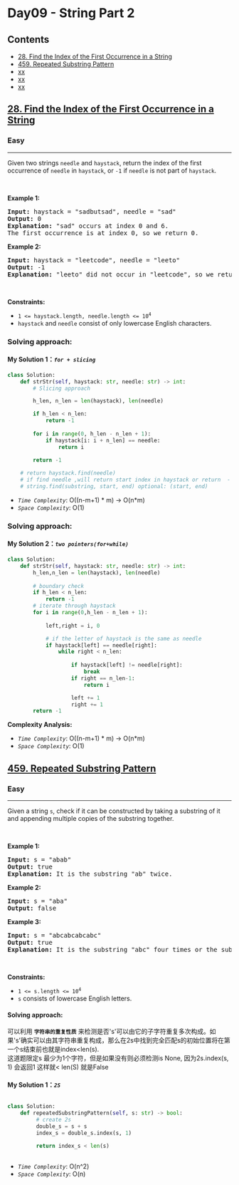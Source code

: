 # Day09 - String Part 2

## Contents
* [28. Find the Index of the First Occurrence in a String](#28)
* [459. Repeated Substring Pattern](#459)
* [xx](#)
* [xx](#)
* [xx](#)


<h2 id="28"><a href="https://leetcode.com/problems/find-the-index-of-the-first-occurrence-in-a-string">28. Find the Index of the First Occurrence in a String</a></h2><h3>Easy</h3><hr><p>Given two strings <code>needle</code> and <code>haystack</code>, return the index of the first occurrence of <code>needle</code> in <code>haystack</code>, or <code>-1</code> if <code>needle</code> is not part of <code>haystack</code>.</p>

<p>&nbsp;</p>
<p><strong class="example">Example 1:</strong></p>

<pre>
<strong>Input:</strong> haystack = &quot;sadbutsad&quot;, needle = &quot;sad&quot;
<strong>Output:</strong> 0
<strong>Explanation:</strong> &quot;sad&quot; occurs at index 0 and 6.
The first occurrence is at index 0, so we return 0.
</pre>

<p><strong class="example">Example 2:</strong></p>

<pre>
<strong>Input:</strong> haystack = &quot;leetcode&quot;, needle = &quot;leeto&quot;
<strong>Output:</strong> -1
<strong>Explanation:</strong> &quot;leeto&quot; did not occur in &quot;leetcode&quot;, so we return -1.
</pre>

<p>&nbsp;</p>
<p><strong>Constraints:</strong></p>

<ul>
	<li><code>1 &lt;= haystack.length, needle.length &lt;= 10<sup>4</sup></code></li>
	<li><code>haystack</code> and <code>needle</code> consist of only lowercase English characters.</li>
</ul>

### Solving approach:


#### My Solution 1：_`for + slicing`_
```python
class Solution:
    def strStr(self, haystack: str, needle: str) -> int:
        # Slicing approach

        h_len, n_len = len(haystack), len(needle)

        if h_len < n_len:
            return -1
        
        for i in range(0, h_len - n_len + 1):
            if haystack[i: i + n_len] == needle:
                return i
        
        return -1

	# return haystack.find(needle) 
	# if find needle ,will return start index in haystack or return  - 1 if can't it.
	# string.find(substring, start, end) optional: (start, end)
```

- *`Time Complexity`*:
O((n-m+1) * m) -> O(n*m)
- *`Space Complexity`*:
O(1)
### Solving approach:

#### My Solution 2：_`two pointers(for+while)`_
```python
class Solution:
    def strStr(self, haystack: str, needle: str) -> int:
        h_len,n_len = len(haystack), len(needle)
        
        # boundary check
        if h_len < n_len:
            return -1
        # iterate through haystack 
        for i in range(0,h_len - n_len + 1):
            
            left,right = i, 0

            # if the letter of haystack is the same as needle
            if haystack[left] == needle[right]:
                while right < n_len:
                                       
                    if haystack[left] != needle[right]:
                        break
                    if right == n_len-1:
                        return i

                    left += 1
                    right += 1
        return -1

```

**Complexity Analysis:**

- *`Time Complexity`*:
O((n-m+1) * m) -> O(n*m)
- *`Space Complexity`*:
O(1)

<h2 id ="459"><a href="https://leetcode.com/problems/repeated-substring-pattern">459. Repeated Substring Pattern</a></h2><h3>Easy</h3><hr><p>Given a string <code>s</code>, check if it can be constructed by taking a substring of it and appending multiple copies of the substring together.</p>

<p>&nbsp;</p>
<p><strong class="example">Example 1:</strong></p>

<pre>
<strong>Input:</strong> s = &quot;abab&quot;
<strong>Output:</strong> true
<strong>Explanation:</strong> It is the substring &quot;ab&quot; twice.
</pre>

<p><strong class="example">Example 2:</strong></p>

<pre>
<strong>Input:</strong> s = &quot;aba&quot;
<strong>Output:</strong> false
</pre>

<p><strong class="example">Example 3:</strong></p>

<pre>
<strong>Input:</strong> s = &quot;abcabcabcabc&quot;
<strong>Output:</strong> true
<strong>Explanation:</strong> It is the substring &quot;abc&quot; four times or the substring &quot;abcabc&quot; twice.
</pre>

<p>&nbsp;</p>
<p><strong>Constraints:</strong></p>

<ul>
	<li><code>1 &lt;= s.length &lt;= 10<sup>4</sup></code></li>
	<li><code>s</code> consists of lowercase English letters.</li>
</ul>

#### Solving approach:
可以利用 **`字符串的重复性质`** 来检测是否's'可以由它的子字符重复多次构成。如果's'确实可以由其字符串重复构成，那么在2s中找到完全匹配s的初始位置将在第一个s结束前也就是index<len(s).</br>
这道题限定s 最少为1个字符，但是如果没有则必须检测is None, 因为2s.index(s, 1) 会返回1 这样就< len(S) 就是False

#### My Solution 1：_`2S`_
```python

class Solution:
    def repeatedSubstringPattern(self, s: str) -> bool:
         # create 2s
         double_s = s + s
         index_s = double_s.index(s, 1)

         return index_s < len(s)
         

```

- *`Time Complexity`*:
O(n^2)
- *`Space Complexity`*:
O(n)
